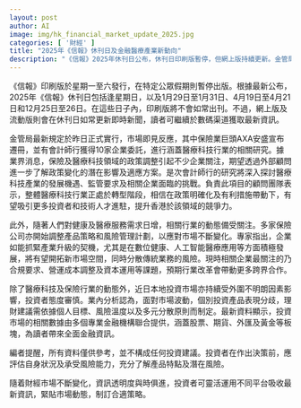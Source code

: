 ```yaml
---
layout: post
author: AI
image: img/hk_financial_market_update_2025.jpg
categories: [ '財經' ]
title: "2025年《信報》休刊日及金融醫療產業新動向"
description: "《信報》2025年休刊日公布，休刊日印刷版暫停，但網上版持續更新。金管局新規令保險與醫療科技行業積極應變，AXA安盛遷冊、會計師行受託研究產業機遇。政策調整推動行業轉型，吸引投資與技術人才。金融市場波動下，專家建議多元分散投資，讀者可透過不同平台緊貼最新財經動態。所有資料僅供參考，不構成投資建議。"
---
```

《信報》印刷版於星期一至六發行，在特定公眾假期則暫停出版。根據最新公布，2025年《信報》休刊日包括逢星期日，以及1月29日至1月31日、4月19日至4月21日和12月25日至26日。在這些日子內，印刷版將不會如常出刊。不過，網上版及流動版則會在休刊日如常更新即時新聞，讀者可繼續於數碼渠道獲取最新資訊。

金管局最新規定於昨日正式實行，市場即見反應，其中保險業巨頭AXA安盛宣布遷冊，並有會計師行獲得10家企業委託，進行涵蓋醫療科技行業的相關研究。據業界消息，保險及醫療科技領域的政策調整引起不少企業關注，期望透過外部顧問進一步了解政策變化的潛在影響及適應方案。是次會計師行的研究將深入探討醫療科技產業的發展機遇、監管要求及相關企業面臨的挑戰。負責此項目的顧問團隊表示，整體醫療科技行業正處於轉型階段，相信在政策明確化及有利措施帶動下，有望吸引更多投資者和技術人才進駐，提升香港於該領域的競爭力。

此外，隨著人們對健康及醫療服務需求日增，相關行業的動態備受關注。多家保險公司亦開始調整產品策略和風險管理計劃，以應對市場不斷變化。專家指出，企業如能抓緊產業升級的契機，尤其是在數位健康、人工智能醫療應用等方面積極發展，將有望開拓新市場空間，同時分散傳統業務的風險。現時相關企業最關注的乃合規要求、營運成本調整及資本運用等課題，預期行業改革會帶動更多跨界合作。

除了醫療科技及保險行業的動態外，近日本地投資市場亦持續受外圍不明朗因素影響，投資者態度審慎。業內分析認為，面對市場波動，個別投資產品表現分歧，理財建議需依據個人目標、風險溫度以及多元分散原則而制定。最新資料顯示，投資市場的相關數據由多個專業金融機構聯合提供，涵蓋股票、期貨、外匯及黃金等板塊，為讀者帶來全面金融資訊。

編者提醒，所有資料僅供參考，並不構成任何投資建議。投資者在作出決策前，應評估自身狀況及承受風險能力，充分了解產品特點及潛在風險。

隨着財經市場不斷變化，資訊透明度與時俱進，投資者可靈活運用不同平台吸收最新資訊，緊貼市場動態，制訂合適策略。